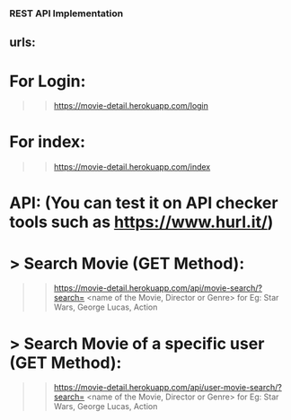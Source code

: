 ### REST API Implementation ### 

## urls:
# For Login:
>> https://movie-detail.herokuapp.com/login

# For index:
>> https://movie-detail.herokuapp.com/index

# API: (You can test it on API checker tools such as https://www.hurl.it/)
# > Search Movie (GET Method):
>> https://movie-detail.herokuapp.com/api/movie-search/?search= <name of the Movie, Director or Genre>
for Eg: Star Wars, George Lucas, Action

# > Search Movie of a specific user (GET Method):
>> https://movie-detail.herokuapp.com/api/user-movie-search/?search= <name of the Movie, Director or Genre>
for Eg: Star Wars, George Lucas, Action
